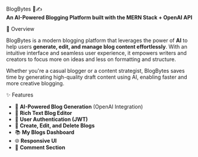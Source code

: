  BlogBytes 🧠✍️  
**An AI-Powered Blogging Platform built with the MERN Stack + OpenAI API**

 🚀 Overview

BlogBytes is a modern blogging platform that leverages the power of **AI** to help users **generate, edit, and manage blog content effortlessly**. With an intuitive interface and seamless user experience, it empowers writers and creators to focus more on ideas and less on formatting and structure.

Whether you're a casual blogger or a content strategist, BlogBytes saves time by generating high-quality draft content using AI, enabling faster and more creative blogging.


 ✨ Features

- 🧠 **AI-Powered Blog Generation** (OpenAI Integration)
- 📝 **Rich Text Blog Editor**
- 🔐 **User Authentication (JWT)**
- 📄 **Create, Edit, and Delete Blogs**
- 📚 **My Blogs Dashboard**
- 🌐 **Responsive UI**
- 💬 **Comment Section**
